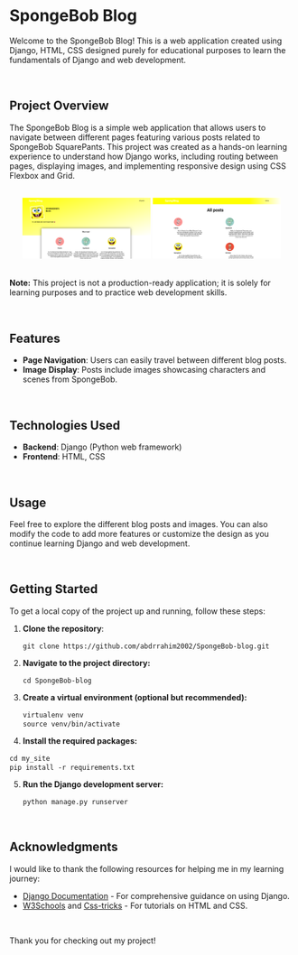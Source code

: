 # SpongeBob Blog

Welcome to the SpongeBob Blog! This is a web application created using Django, HTML, CSS designed purely for educational purposes to learn the fundamentals of Django and web development.

<br>

## Project Overview

The SpongeBob Blog is a simple web application that allows users to navigate between different pages featuring various posts related to SpongeBob SquarePants. This project was created as a hands-on learning experience to understand how Django works, including routing between pages, displaying images, and implementing responsive design using CSS Flexbox and Grid. 

<br>

<div align="center">
  <img src='https://raw.githubusercontent.com/abdrrahim2002/SpongeBob-blog/refs/heads/main/images/Home.png' alt='home' width='45%'">
  <img src='https://raw.githubusercontent.com/abdrrahim2002/SpongeBob-blog/refs/heads/main/images/all%20blogs.png' alt='all blogs' width='45%'>
</div>

<br>


**Note:** This project is not a production-ready application; it is solely for learning purposes and to practice web development skills.

<br>

## Features

- **Page Navigation**: Users can easily travel between different blog posts.
- **Image Display**: Posts include images showcasing characters and scenes from SpongeBob.

<br>

## Technologies Used

- **Backend**: Django (Python web framework)
- **Frontend**: HTML, CSS

<br>

## Usage

Feel free to explore the different blog posts and images. You can also modify the code to add more features or customize the design as you continue learning Django and web development.

<br>

## Getting Started

To get a local copy of the project up and running, follow these steps:

1. **Clone the repository**:
   ```
   git clone https://github.com/abdrrahim2002/SpongeBob-blog.git
   ```

2. **Navigate to the project directory:**

   ```
   cd SpongeBob-blog
   ```

3. **Create a virtual environment (optional but recommended):**

   ```
   virtualenv venv
   source venv/bin/activate
   ```

4. **Install the required packages:**

  ```
  cd my_site
  pip install -r requirements.txt
  ```
5. **Run the Django development server:**

   ```
   python manage.py runserver
   ```

<br>

## Acknowledgments

I would like to thank the following resources for helping me in my learning journey:
- [Django Documentation](https://docs.djangoproject.com/) - For comprehensive guidance on using Django.
- [W3Schools](https://www.w3schools.com/) and [Css-tricks](https://css-tricks.com/) - For tutorials on HTML and CSS.

<br>

Thank you for checking out my project!

   

